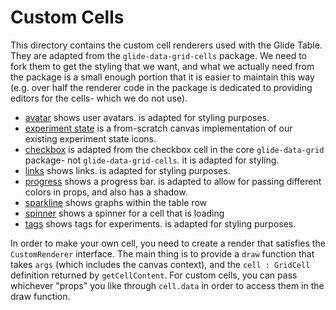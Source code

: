 # Custom Cells

This directory contains the custom cell renderers used with the Glide Table. They are adapted from the `glide-data-grid-cells` package. We need to fork them to get the styling that we want, and what we actually need from the package is a small enough portion that it is easier to maintain this way (e.g. over half the renderer code in the package is dedicated to providing editors for the cells- which we do not use).

- [avatar](./cells/userAvatarCell.tsx) shows user avatars. is adapted for styling purposes.
- [experiment state](./cells/experimentStateCell.tsx) is a from-scratch canvas implementation of our existing experiment state icons.
- [checkbox](./cells/checkboxCell.tsx) is adapted from the checkbox cell in the core `glide-data-grid` package- not `glide-data-grid-cells`. it is adapted for styling.
- [links](./cells/linkCell.tsx) shows links. is adapted for styling purposes.
- [progress](./cells/progressCell.tsx) shows a progress bar. is adapted to allow for passing different colors in props, and also has a shadow.
- [sparkline](./cells/sparklineCell.tsx) shows graphs within the table row
- [spinner](./cells/spinnerCell.tsx) shows a spinner for a cell that is loading
- [tags](./cells/tagsCell.tsx) shows tags for experiments. is adapted for styling purposes.

In order to make your own cell, you need to create a render that satisfies the `CustomRenderer` interface. The main thing is to provide a `draw` function that takes `args` (which includes the canvas context), and the `cell : GridCell` definition returned by `getCellContent`. For custom cells, you can pass whichever "props" you like through `cell.data` in order to access them in the draw function.
